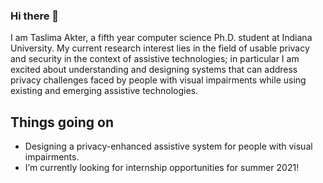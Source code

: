 ### Hi there 👋

<!--
**akterTaslima/akterTaslima** is a ✨ _special_ ✨ repository because its `README.md` (this file) appears on your GitHub profile.

Here are some ideas to get you started:

- 🔭 I’m currently working on ...
- 🌱 I’m currently learning ...
- 👯 I’m looking to collaborate on ...
- 🤔 I’m looking for help with ...
- 💬 Ask me about ...
- 📫 How to reach me: ...
- 😄 Pronouns: ...
- ⚡ Fun fact: ...
-->

I am Taslima Akter, a fifth year computer science Ph.D. student at Indiana University. My current research interest lies in the field of usable privacy and security in the context of assistive technologies; in particular I am excited about understanding and designing systems that can address privacy challenges faced by people with visual impairments while using existing and emerging assistive technologies.

## Things going on

- Designing a privacy-enhanced assistive system for people with visual impairments.
- I’m currently looking for internship opportunities for summer 2021!
